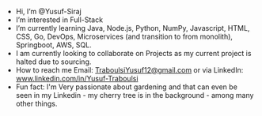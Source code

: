 -  Hi, I’m @Yusuf-Siraj
-  I’m interested in Full-Stack 
-  I’m currently learning Java, Node.js, Python, NumPy, Javascript, HTML, CSS, Go, DevOps, Microservices (and transition to from monolith), Springboot, AWS, SQL.
-  I am currently looking to collaborate on Projects as my current project is halted due to sourcing. 
-  How to reach me Email: TraboulsiYusuf12@gmail.com or via LinkedIn: www.linkedin.com/in/Yusuf-Traboulsi
-  Fun fact: I'm Very passionate about gardening and that can even be seen in my Linkedin - my cherry tree is in the background - among many other things. 
